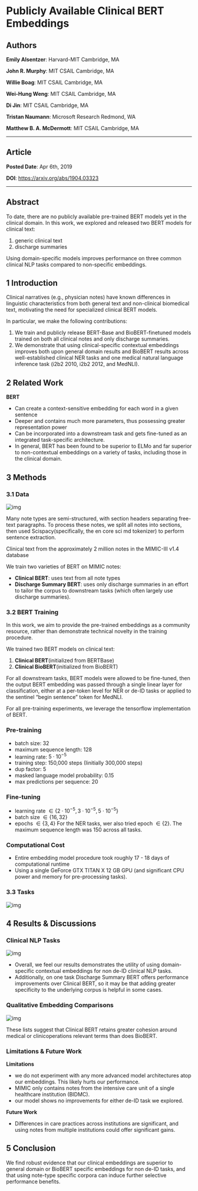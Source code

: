 # Publicly Available Clinical BERT Embeddings

## Authors

**Emily Alsentzer**: Harvard-MIT Cambridge, MA

**John R. Murphy**: MIT CSAIL Cambridge, MA

**Willie Boag**: MIT CSAIL Cambridge, MA

**Wei-Hung Weng**: MIT CSAIL Cambridge, MA

**Di Jin**: MIT CSAIL Cambridge, MA

**Tristan Naumann**: Microsoft Research Redmond, WA

**Matthew B. A. McDermott**: MIT CSAIL Cambridge, MA

<hr>

## Article

**Posted Date**: Apr 6th, 2019

**DOI**: https://arxiv.org/abs/1904.03323

<hr>

## Abstract

To date, there are no publicly available pre-trained BERT models yet in the clinical domain. In this work, we explored and released two BERT models for clinical text:
1. generic clinical text
2. discharge summaries

Using domain-specific models improves performance on three common clinical NLP tasks compared to non-specific embeddings.

## 1 Introduction

Clinical narratives (e.g., physician notes) have known differences in linguistic characteristics from both general text and non-clinical biomedical text, motivating the need for specialized clinical BERT models.

In particular, we make the following contributions:
1. We train and publicly release BERT-Base and BioBERT-finetuned models trained on both all clinical notes and only discharge summaries.
2. We demonstrate that using clinical-specific contextual embeddings improves both upon general domain results and BioBERT results across well-established clinical NER tasks and one medical natural language inference task (i2b2 2010, i2b2 2012, and MedNLI). 

## 2 Related Work

**BERT**
- Can create a context-sensitive embedding for each word in a given sentence
- Deeper and contains much more parameters, thus possessing greater representation power
- Can be incorporated into a downstream task and gets fine-tuned as an integrated task-specific architecture.
- In general, BERT has been found to be superior to ELMo and far superior to non-contextual embeddings on a variety of tasks, including those in the clinical domain.

## 3 Methods

### 3.1 Data

![img](https://github.com/Sameta-cani/papers/blob/main/imgs/Pasted%20image%2020240118174135.png)

Many note types are semi-structured, with section headers separating free-text paragraphs. To process these notes, we split all notes into sections, then used Scispacy(specifically, the en core sci md tokenizer) to perform sentence extraction.

Clinical text from the approximately 2 million notes in the MIMIC-III v1.4 database

We train two varieties of BERT on MIMIC notes: 
- **Clinical BERT**: uses text from all note types 
- **Discharge Summary BERT**: uses only discharge summaries in an effort to tailor the corpus to downstream tasks (which often largely use discharge summaries).

### 3.2 BERT Training

In this work, we aim to provide the pre-trained embeddings as a community resource, rather than demonstrate technical novelty in the training procedure.

We trained two BERT models on clinical text: 
1. **Clinical BERT**(initialized from BERTBase)
2. **Clinical BioBERT**(initialized from BioBERT)

For all downstream tasks, BERT models were allowed to be fine-tuned, then the output BERT embedding was passed through a single linear layer for classification, either at a per-token level for NER or de-ID tasks or applied to the sentinel “begin sentence” token for MedNLI.

For all pre-training experiments, we leverage the tensorflow implementation of BERT.
### Pre-training
- batch size: 32
- maximum sequence length: 128
- learning rate: $5 \cdot 10^{-5}$ 
- training step: 150,000 steps (Iinitially 300,000 steps)
- dup factor: 5
- masked language model probability: 0.15
- max predictions per sequence: 20
### Fine-tuning
- learning rate $\in \{2 \cdot 10^{-5}, 3 \cdot 10^{-5}, 5 \cdot 10^{-5}\}$
- batch size $\in \{16, 32\}$
- epochs $\in \{3, 4\}$
For the NER tasks, wer also tried epoch $\in \{2\}$. The maximum sequence length was 150 across all tasks.

### Computational Cost

- Entire embedding model procedure took roughly 17 - 18 days of computational runtime 
- Using a single GeForce GTX TITAN X 12 GB GPU (and significant CPU power and memory for pre-processing tasks).

### 3.3 Tasks 

![img](https://github.com/Sameta-cani/papers/blob/main/imgs/Pasted%20image%2020240118172608.png)

## 4 Results & Discussions

### Clinical NLP Tasks 

![img](https://github.com/Sameta-cani/papers/blob/main/imgs/Pasted%20image%2020240118172902.png)

- Overall, we feel our results demonstrates the utility of using domain-specific contextual embeddings for non de-ID clinical NLP tasks.
- Additionally, on one task Discharge Summary BERT offers performance improvements over Clinical BERT, so it may be that adding greater specificity to the underlying corpus is helpful in some cases.

### Qualitative Embedding Comparisons

![img](https://github.com/Sameta-cani/papers/blob/main/imgs/Pasted%20image%2020240118173355.png)

These lists suggest that Clinical BERT retains greater cohesion around medical or clinicoperations relevant terms than does BioBERT.

### Limitations & Future Work

**Limitations**
- we do not experiment with any more advanced model architectures atop our embeddings. This likely hurts our performance.
- MIMIC only contains notes from the intensive care unit of a single healthcare institution (BIDMC).
- our model shows no improvements for either de-ID task we explored.

**Future Work**
- Differences in care practices across institutions are significant, and using notes from multiple institutions could offer significant gains.

## 5 Conclusion

We find robust evidence that our clinical embeddings are superior to general domain or BioBERT specific embeddings for non de-ID tasks, and that using note-type specific corpora can induce further selective performance benefits.
